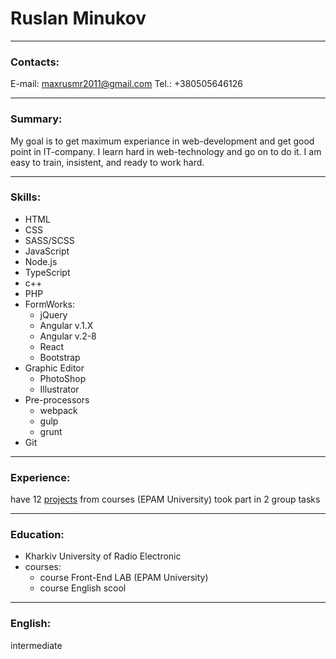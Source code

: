 # Ruslan Minukov

---

### Contacts:
E-mail: maxrusmr2011@gmail.com 
Tel.: +380505646126 

---

### Summary:
My goal is to get maximum experiance in web-development 
and get good point in IT-company.
I learn hard in web-technology and go on to do it.
I am easy to train, insistent, and ready to work hard.

---

### Skills:
- HTML
- CSS
- SASS/SCSS
- JavaScript
- Node.js
- TypeScript
- c++
- PHP
- FormWorks:
  - jQuery
  - Angular v.1.X
  - Angular v.2-8
  - React
  - Bootstrap
- Graphic Editor
  - PhotoShop
  - Illustrator
- Pre-processors
  - webpack
  - gulp
  - grunt
- Git

---

### Experience:
have 12 [projects](https://github.com/maxrusmr2011/FL-12) from courses (EPAM University)
took part in 2 group tasks

---

### Education:
- Kharkiv University of Radio Electronic
- courses:
  - course Front-End LAB (EPAM University)
  - course English scool

---

### English:
intermediate
